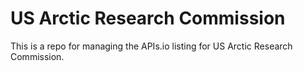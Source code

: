 # US Arctic Research Commission
This is a repo for managing the APIs.io listing for US Arctic Research Commission.